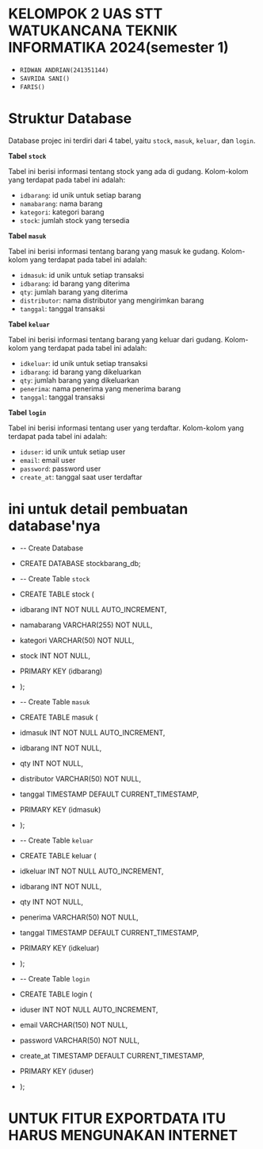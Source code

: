 # KELOMPOK 2 UAS STT WATUKANCANA TEKNIK INFORMATIKA 2024(semester 1)
* `RIDWAN ANDRIAN(241351144)`
* `SAVRIDA SANI()`
* `FARIS()`


# Struktur Database

Database projec ini terdiri dari 4 tabel, yaitu `stock`, `masuk`, `keluar`, dan `login`.

**Tabel `stock`**

Tabel ini berisi informasi tentang stock yang ada di gudang. Kolom-kolom yang terdapat pada tabel ini adalah:

* `idbarang`: id unik untuk setiap barang
* `namabarang`: nama barang
* `kategori`: kategori barang
* `stock`: jumlah stock yang tersedia

**Tabel `masuk`**

Tabel ini berisi informasi tentang barang yang masuk ke gudang. Kolom-kolom yang terdapat pada tabel ini adalah:

* `idmasuk`: id unik untuk setiap transaksi
* `idbarang`: id barang yang diterima
* `qty`: jumlah barang yang diterima
* `distributor`: nama distributor yang mengirimkan barang
* `tanggal`: tanggal transaksi

**Tabel `keluar`**

Tabel ini berisi informasi tentang barang yang keluar dari gudang. Kolom-kolom yang terdapat pada tabel ini adalah:

* `idkeluar`: id unik untuk setiap transaksi
* `idbarang`: id barang yang dikeluarkan
* `qty`: jumlah barang yang dikeluarkan
* `penerima`: nama penerima yang menerima barang
* `tanggal`: tanggal transaksi

**Tabel `login`**

Tabel ini berisi informasi tentang user yang terdaftar. Kolom-kolom yang terdapat pada tabel ini adalah:

* `iduser`: id unik untuk setiap user
* `email`: email user
* `password`: password user
* `create_at`: tanggal saat user terdaftar


# ini untuk detail pembuatan database'nya
* -- Create Database
* CREATE DATABASE stockbarang_db;

* -- Create Table `stock`
* CREATE TABLE stock (
*    idbarang INT NOT NULL AUTO_INCREMENT,
*    namabarang VARCHAR(255) NOT NULL,
*    kategori VARCHAR(50) NOT NULL,
*    stock INT NOT NULL,
*    PRIMARY KEY (idbarang)
* );

* -- Create Table `masuk`
* CREATE TABLE masuk (
*    idmasuk INT NOT NULL AUTO_INCREMENT,
*    idbarang INT NOT NULL,
*    qty INT NOT NULL,
*    distributor VARCHAR(50) NOT NULL,
*    tanggal TIMESTAMP DEFAULT CURRENT_TIMESTAMP,
*    PRIMARY KEY (idmasuk)
* );

* -- Create Table `keluar`
* CREATE TABLE keluar (
*    idkeluar INT NOT NULL AUTO_INCREMENT,
*    idbarang INT NOT NULL,
*    qty INT NOT NULL,
*    penerima VARCHAR(50) NOT NULL,
*    tanggal TIMESTAMP DEFAULT CURRENT_TIMESTAMP,
*    PRIMARY KEY (idkeluar)
* );

* -- Create Table `login`
* CREATE TABLE login (
*    iduser INT NOT NULL AUTO_INCREMENT,
*    email VARCHAR(150) NOT NULL,
*    password VARCHAR(50) NOT NULL,
*    create_at TIMESTAMP DEFAULT CURRENT_TIMESTAMP,
*    PRIMARY KEY (iduser)
* );

# UNTUK FITUR EXPORTDATA ITU HARUS MENGUNAKAN INTERNET